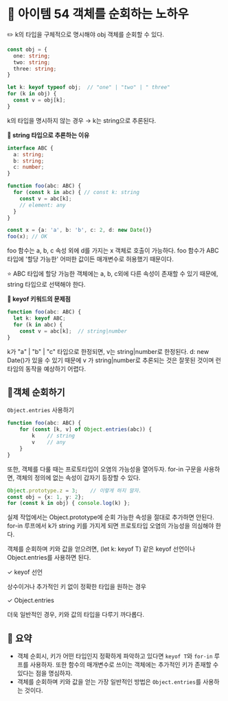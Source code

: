 # 📎 아이템 54 객체를 순회하는 노하우

✏️ k의 타입을 구체적으로 명시해야 obj 객체를 순회할 수 있다.

```typescript
const obj = {
  one: string;
  two: string;
  three: string;
}

let k: keyof typeof obj;  // "one" | "two" | " three"
for (k in obj) {
  const v = obj[k];
}
```

k의 타입을 명시하지 않는 경우 → k는 string으로 추론된다.

**📍 string 타입으로 추론하는 이유**

```typescript
interface ABC {
  a: string;
  b: string;
  c: number;
}

function foo(abc: ABC) {
  for (const k in abc) { // const k: string
    const v = abc[k];
    // element: any
  }
}

const x = {a: 'a', b: 'b', c: 2, d: new Date()}
foo(x); // OK
```

foo 함수는 a, b, c 속성 외에 d를 가지는 x 객체로 호출이 가능하다. foo 함수가 ABC 타입에 '할당 가능한' 어떠한 값이든 매개변수로 허용했기 때문이다.&#x20;

⭐️ ABC 타입에 할당 가능한 객체에는 a, b, c외에 다른 속성이 존재할 수 있기 때문에, string 타입으로 선택해야 한다.

**📍 keyof 키워드의 문제점**

```typescript
function foo(abc: ABC) {
  let k: keyof ABC;
  for (k in abc) {
    const v = abc[k];  // string|number
}
```

k가 "a" | "b" | "c" 타입으로 한정되면, v는 string|number로 한정된다. d: new Date()가 있을 수 있기 때문에 v 가 string|number로 추론되는 것은 잘못된 것이며 런타임의 동작을 예상하기 어렵다.

## 📍객체 순회하기

`Object.entries` 사용하기

```typescript
function foo(abc: ABC) {
    for (const [k, v] of Object.entries(abc)) {
        k    // string
        v    // any
    }
}
```

또한, 객체를 다룰 때는 프로토타입이 오염의 가능성을 열어두자. for-in 구문을 사용하면, 객체의 정의에 없는 속성이 갑자기 등장할 수 있다.

```typescript
Object.prototype.z = 3;    // 이렇게 하지 말자.
const obj = {x: 1, y: 2};
for (const k in obj) { console.log(k) };
```

실제 작업에서는 Object.prototype에 순회 가능한 속성을 절대로 추가하면 안된다. for-in 루프에서 k가 string 키를 가지게 되면 프로토타입 오염의 가능성을 의심해야 한다.

객체를 순회하며 키와 값을 얻으려면, (let k: keyof T) 같은 keyof 선언이나 Object.entries를 사용하면 된다.

✓ keyof 선언

상수이거나 추가적인 키 없이 정확한 타입을 원하는 경우

✓ Object.entries

더욱 일반적인 경우, 키와 값의 타입을 다루기 까다롭다.

## 📍 요약

* 객체 순회시, 키가 어떤 타입인지 정확하게 파악하고 있다면 `keyof T`와 `for-in` 루프를 사용하자. 또한 함수의 매개변수로 쓰이는 객체에는 추가적인 키가 존재할 수 있다는 점을 명심하자.
* 객체를 순회하며 키와 값을 얻는 가장 일반적인 방법은 `Object.entries`를 사용하는 것이다.

